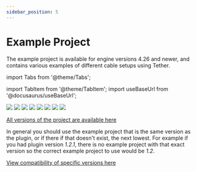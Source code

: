 ```yaml
---
sidebar_position: 5
---
```


# Example Project

The example project is available for engine versions 4.26 and newer, and contains various examples of different cable setups using Tether.

import Tabs from '@theme/Tabs';

import TabItem from '@theme/TabItem';
import useBaseUrl from '@docusaurus/useBaseUrl';

<Tabs>
	<TabItem value="Segments" default>
		<img src={require('./img/example-01.jpg').default} />
	</TabItem>
	<TabItem value="Properties">
		<img src={require('./img/example-02.jpg').default} />
	</TabItem>
	<TabItem value="Collision">
		<img src={require('./img/example-03.jpg').default} />
	</TabItem>
	<TabItem value="Self-collision">
		<img src={require('./img/example-04.jpg').default} />
	</TabItem>
	<TabItem value="Meshing">
		<img src={require('./img/example-05.jpg').default} />
	</TabItem>
	<TabItem value="UVs">
		<img src={require('./img/example-06.jpg').default} />
	</TabItem>
	<TabItem value="Custom">
		<img src={require('./img/example-07.jpg').default} />
	</TabItem>
	<TabItem value="Extras">
		<img src={require('./img/example-extras.jpg').default} />
	</TabItem>
</Tabs>

[All versions of the project are available here](https://drive.google.com/drive/folders/1gpfCcJXPjYdn_gtNHK05VwFsNB2UIGG6)

In general you should use the example project that is the same version as the plugin, or if there if that doesn't exist, the next lowest.
For example if you had plugin version *1.2.1*, there is no example project with that exact version so the correct example project to use would be *1.2*.

[View compatibility of specific versions here](/versions)
